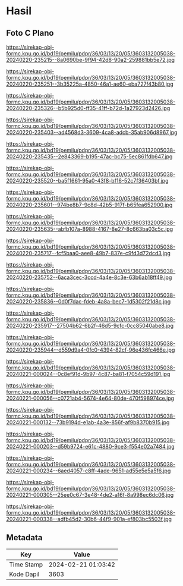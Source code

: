 # Hasil

## Foto C Plano

https://sirekap-obj-formc.kpu.go.id/bd19/pemilu/pdpr/36/03/13/20/05/3603132005038-20240220-235215--8a0690be-9f94-42d8-90a2-259881bb5e72.jpg

https://sirekap-obj-formc.kpu.go.id/bd19/pemilu/pdpr/36/03/13/20/05/3603132005038-20240220-235251--3b35225a-4850-46a1-ae60-eba727f43b80.jpg

https://sirekap-obj-formc.kpu.go.id/bd19/pemilu/pdpr/36/03/13/20/05/3603132005038-20240220-235326--b5b925d0-ff35-41ff-b72d-1a27923d2426.jpg

https://sirekap-obj-formc.kpu.go.id/bd19/pemilu/pdpr/36/03/13/20/05/3603132005038-20240220-235403--ad4568d3-3609-4ca8-adcb-35ab906d8967.jpg

https://sirekap-obj-formc.kpu.go.id/bd19/pemilu/pdpr/36/03/13/20/05/3603132005038-20240220-235435--2e843369-b195-47ac-bc75-5ec861fdb647.jpg

https://sirekap-obj-formc.kpu.go.id/bd19/pemilu/pdpr/36/03/13/20/05/3603132005038-20240220-235520--ba5f1661-95a0-43f8-bf16-52c7f36403bf.jpg

https://sirekap-obj-formc.kpu.go.id/bd19/pemilu/pdpr/36/03/13/20/05/3603132005038-20240220-235601--974be8b7-9c8d-42b5-917f-b65fea652900.jpg

https://sirekap-obj-formc.kpu.go.id/bd19/pemilu/pdpr/36/03/13/20/05/3603132005038-20240220-235635--abfb107a-8988-4167-8e27-8c663ba03c5c.jpg

https://sirekap-obj-formc.kpu.go.id/bd19/pemilu/pdpr/36/03/13/20/05/3603132005038-20240220-235717--fcf5baa0-aee8-49b7-837e-c9fd3d72dcd3.jpg

https://sirekap-obj-formc.kpu.go.id/bd19/pemilu/pdpr/36/03/13/20/05/3603132005038-20240220-235752--6aca3cec-3ccd-4a4e-8c3e-63b6ab18ff49.jpg

https://sirekap-obj-formc.kpu.go.id/bd19/pemilu/pdpr/36/03/13/20/05/3603132005038-20240220-235836--0d0f7dac-fdeb-4a8a-bec7-1d5302f21d8c.jpg

https://sirekap-obj-formc.kpu.go.id/bd19/pemilu/pdpr/36/03/13/20/05/3603132005038-20240220-235917--27504b62-6b2f-46d5-9cfc-0cc85040abe8.jpg

https://sirekap-obj-formc.kpu.go.id/bd19/pemilu/pdpr/36/03/13/20/05/3603132005038-20240220-235944--d559d9a4-0fc0-4394-82cf-96e436fc466e.jpg

https://sirekap-obj-formc.kpu.go.id/bd19/pemilu/pdpr/36/03/13/20/05/3603132005038-20240221-000024--0c8ef91d-9b97-4c87-ba81-f7054c59d191.jpg

https://sirekap-obj-formc.kpu.go.id/bd19/pemilu/pdpr/36/03/13/20/05/3603132005038-20240221-000056--c0721ab4-5674-4e64-80de-470f598974ce.jpg

https://sirekap-obj-formc.kpu.go.id/bd19/pemilu/pdpr/36/03/13/20/05/3603132005038-20240221-000132--73b9194d-e1ab-4a3e-856f-af9b8370b915.jpg

https://sirekap-obj-formc.kpu.go.id/bd19/pemilu/pdpr/36/03/13/20/05/3603132005038-20240221-000203--d59b9724-e61c-4880-9ce3-f554e02a7484.jpg

https://sirekap-obj-formc.kpu.go.id/bd19/pemilu/pdpr/36/03/13/20/05/3603132005038-20240221-000234--6aed4057-c8ff-4ade-9651-ad55e5e5a5f6.jpg

https://sirekap-obj-formc.kpu.go.id/bd19/pemilu/pdpr/36/03/13/20/05/3603132005038-20240221-000305--25ee0c67-3e48-4de2-a16f-8a998ec6dc06.jpg

https://sirekap-obj-formc.kpu.go.id/bd19/pemilu/pdpr/36/03/13/20/05/3603132005038-20240221-000338--adfb45d2-30b6-44f9-901a-ef803bc5503f.jpg


## Metadata

| Key        | Value               |
| ---------- | ------------------- |
| Time Stamp | 2024-02-21 01:03:42 |
| Kode Dapil | 3603                |



